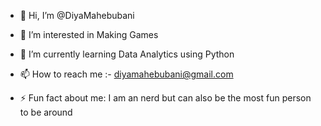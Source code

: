 - 👋 Hi, I’m @DiyaMahebubani
- 👀 I’m interested in Making Games
- 🌱 I’m currently learning Data Analytics using Python

- 📫 How to reach me :- diyamahebubani@gmail.com
  
- ⚡ Fun fact about me: I am an nerd but can also be the most fun person to be around

<!---
DiyaMahebubani/DiyaMahebubani is a ✨ special ✨ repository because its `README.md` (this file) appears on your GitHub profile.
You can click the Preview link to take a look at your changes.
--->
